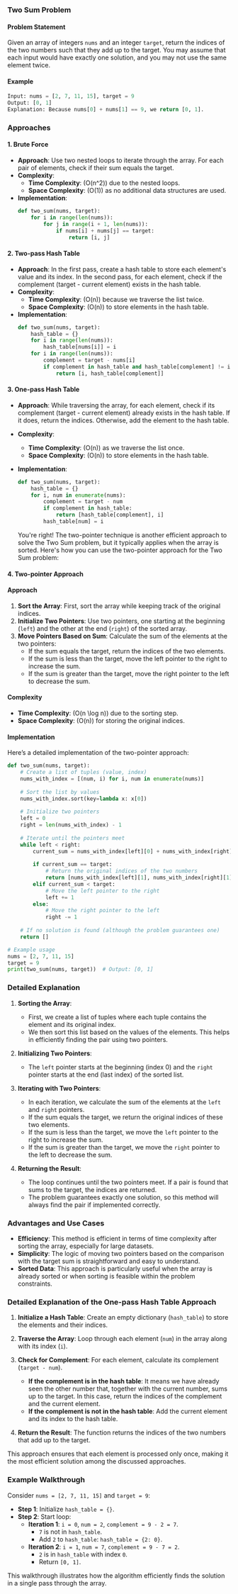 ### Two Sum Problem

#### Problem Statement
Given an array of integers `nums` and an integer `target`, return the indices of the two numbers such that they add up to the target. You may assume that each input would have exactly one solution, and you may not use the same element twice.

#### Example
```python
Input: nums = [2, 7, 11, 15], target = 9
Output: [0, 1]
Explanation: Because nums[0] + nums[1] == 9, we return [0, 1].
```

### Approaches

#### 1. **Brute Force**
- **Approach**: Use two nested loops to iterate through the array. For each pair of elements, check if their sum equals the target.
- **Complexity**:
  - **Time Complexity**: \(O(n^2)\) due to the nested loops.
  - **Space Complexity**: \(O(1)\) as no additional data structures are used.
- **Implementation**:
  ```python
  def two_sum(nums, target):
      for i in range(len(nums)):
          for j in range(i + 1, len(nums)):
              if nums[i] + nums[j] == target:
                  return [i, j]
  ```

#### 2. **Two-pass Hash Table**
- **Approach**: In the first pass, create a hash table to store each element's value and its index. In the second pass, for each element, check if the complement (target - current element) exists in the hash table.
- **Complexity**:
  - **Time Complexity**: \(O(n)\) because we traverse the list twice.
  - **Space Complexity**: \(O(n)\) to store elements in the hash table.
- **Implementation**:
  ```python
  def two_sum(nums, target):
      hash_table = {}
      for i in range(len(nums)):
          hash_table[nums[i]] = i
      for i in range(len(nums)):
          complement = target - nums[i]
          if complement in hash_table and hash_table[complement] != i:
              return [i, hash_table[complement]]
  ```

#### 3. **One-pass Hash Table**
- **Approach**: While traversing the array, for each element, check if its complement (target - current element) already exists in the hash table. If it does, return the indices. Otherwise, add the element to the hash table.
- **Complexity**:
  - **Time Complexity**: \(O(n)\) as we traverse the list once.
  - **Space Complexity**: \(O(n)\) to store elements in the hash table.
- **Implementation**:
  ```python
  def two_sum(nums, target):
      hash_table = {}
      for i, num in enumerate(nums):
          complement = target - num
          if complement in hash_table:
              return [hash_table[complement], i]
          hash_table[num] = i
  ```

  You're right! The two-pointer technique is another efficient approach to solve the Two Sum problem, but it typically applies when the array is sorted. Here's how you can use the two-pointer approach for the Two Sum problem:

#### 4. **Two-pointer Approach**

#### Approach
1. **Sort the Array**: First, sort the array while keeping track of the original indices.
2. **Initialize Two Pointers**: Use two pointers, one starting at the beginning (`left`) and the other at the end (`right`) of the sorted array.
3. **Move Pointers Based on Sum**: Calculate the sum of the elements at the two pointers:
   - If the sum equals the target, return the indices of the two elements.
   - If the sum is less than the target, move the left pointer to the right to increase the sum.
   - If the sum is greater than the target, move the right pointer to the left to decrease the sum.

#### Complexity
- **Time Complexity**: \(O(n \log n)\) due to the sorting step.
- **Space Complexity**: \(O(n)\) for storing the original indices.

#### Implementation

Here’s a detailed implementation of the two-pointer approach:

```python
def two_sum(nums, target):
    # Create a list of tuples (value, index)
    nums_with_index = [(num, i) for i, num in enumerate(nums)]
    
    # Sort the list by values
    nums_with_index.sort(key=lambda x: x[0])
    
    # Initialize two pointers
    left = 0
    right = len(nums_with_index) - 1
    
    # Iterate until the pointers meet
    while left < right:
        current_sum = nums_with_index[left][0] + nums_with_index[right][0]
        
        if current_sum == target:
            # Return the original indices of the two numbers
            return [nums_with_index[left][1], nums_with_index[right][1]]
        elif current_sum < target:
            # Move the left pointer to the right
            left += 1
        else:
            # Move the right pointer to the left
            right -= 1
    
    # If no solution is found (although the problem guarantees one)
    return []

# Example usage
nums = [2, 7, 11, 15]
target = 9
print(two_sum(nums, target))  # Output: [0, 1]
```

### Detailed Explanation

1. **Sorting the Array**: 
   - First, we create a list of tuples where each tuple contains the element and its original index.
   - We then sort this list based on the values of the elements. This helps in efficiently finding the pair using two pointers.

2. **Initializing Two Pointers**: 
   - The `left` pointer starts at the beginning (index 0) and the `right` pointer starts at the end (last index) of the sorted list.

3. **Iterating with Two Pointers**:
   - In each iteration, we calculate the sum of the elements at the `left` and `right` pointers.
   - If the sum equals the target, we return the original indices of these two elements.
   - If the sum is less than the target, we move the `left` pointer to the right to increase the sum.
   - If the sum is greater than the target, we move the `right` pointer to the left to decrease the sum.

4. **Returning the Result**:
   - The loop continues until the two pointers meet. If a pair is found that sums to the target, the indices are returned.
   - The problem guarantees exactly one solution, so this method will always find the pair if implemented correctly.

### Advantages and Use Cases

- **Efficiency**: This method is efficient in terms of time complexity after sorting the array, especially for large datasets.
- **Simplicity**: The logic of moving two pointers based on the comparison with the target sum is straightforward and easy to understand.
- **Sorted Data**: This approach is particularly useful when the array is already sorted or when sorting is feasible within the problem constraints.

### Detailed Explanation of the One-pass Hash Table Approach

1. **Initialize a Hash Table**: Create an empty dictionary (`hash_table`) to store the elements and their indices.

2. **Traverse the Array**: Loop through each element (`num`) in the array along with its index (`i`).

3. **Check for Complement**: For each element, calculate its complement (`target - num`).
   - **If the complement is in the hash table**: It means we have already seen the other number that, together with the current number, sums up to the target. In this case, return the indices of the complement and the current element.
   - **If the complement is not in the hash table**: Add the current element and its index to the hash table.

4. **Return the Result**: The function returns the indices of the two numbers that add up to the target.

This approach ensures that each element is processed only once, making it the most efficient solution among the discussed approaches.

### Example Walkthrough

Consider `nums = [2, 7, 11, 15]` and `target = 9`:

- **Step 1**: Initialize `hash_table = {}`.
- **Step 2**: Start loop:
  - **Iteration 1**: `i = 0`, `num = 2`, `complement = 9 - 2 = 7`.
    - `7` is not in `hash_table`.
    - Add `2` to `hash_table`: `hash_table = {2: 0}`.
  - **Iteration 2**: `i = 1`, `num = 7`, `complement = 9 - 7 = 2`.
    - `2` is in `hash_table` with index `0`.
    - Return `[0, 1]`. 

This walkthrough illustrates how the algorithm efficiently finds the solution in a single pass through the array.
